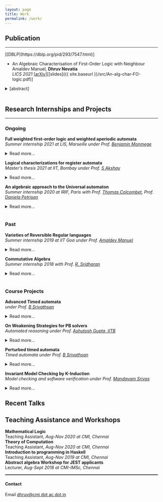 ```yaml
---
layout: page
title: Work
permalink: /work/
---
```

<!-- <script>
var coll = document.getElementsByClassName("collapsible");
var i;

for (i = 0; i < coll.length; i++) {
  coll[i].addEventListener("click", function() {
    this.classList.toggle("active");
    var content = this.nextElementSibling;
    if (content.style.maxHeight){
      content.style.maxHeight = null;
    } else {
      content.style.maxHeight = content.scrollHeight + "px";
    }
  });
}
</script> -->



## Publication
<hr>
[[DBLP](https://dblp.org/pid/293/7547.html)]


* An Algebraic Characterisation of First-Order Logic with Neighbour<br/>
Amaldev Manuel, **Dhruv Nevatia**<br/>
*LICS 2021*
[[arXiv](https://arxiv.org/abs/2105.09368)][[slides]({{ site.baseurl }}/src/An-alg-char-FO-logic.pdf)]
<details>
  <summary> [abstract] </summary>
  <p>
    We give an algebraic characterisation of first-order logic with the neighbour relation, on finite words. For this, we consider languages of finite words over alphabets with an involution on them. The natural algebras for such languages are involution semigroups. To characterise the logic, we define a special kind of semidirect product of involution semigroups, called the locally hermitian product. The characterisation theorem for FO with neighbour states that a language is definable in the logic if and only if it is recognised by a locally hermitian product of an aperiodic commutative involution semigroup, and a locally trivial involution semigroup. We then define the notion of involution varieties of languages, namely classes of languages closed under Boolean operations, quotients, involution, and inverse images of involutory morphisms. An Eilenberg-type correspondence is established between involution varieties of languages and pseudovarieties of involution semigroups.
  </p>
</details>

<br/>


## Research Internships and Projects
<hr>

### Ongoing

**Full weighted first-order logic and weighted aperiodic automata**<br>*Summer internship 2021 at LIS, Marseille under Prof. [Benjamin Monmege](https://pageperso.lif.univ-mrs.fr/~benjamin.monmege/)*
<details>
  <summary> Read more... </summary>
  <p>

  </p>
</details>

**Logical characterizations for register automata**<br>*Master's thesis 2021 at IIT, Bombay under Prof. [S Akshay](https://www.cse.iitb.ac.in/~akshayss/)*
<details>
  <summary> Read more... </summary>
  <p>
  It focuses on developing a graph semantics and appropriate logical characterization to capture the behaviour of register automata in a unified approach to reduce the emptiness problem of register automata to satisfiability of a logical formulae. We further look at restrictions of these structures to deduce decidability.
  </p>
</details>

**An algebraic approach to the Universal automaton**<br>*Summer internship 2020 at IRIF, Paris with Prof. [Thomas Colcombet](https://www.irif.fr/~colcombe/), Prof. [Daniela Petrisan](https://www.irif.fr/~petrisan/)*
<details>
  <summary> Read more... </summary>
  <p>
  The notion Universal automaton has been studied since the last 50 years. Though complex and large it has many interesting properties and is worth a more careful look. Our goal is to study this automaton in an algebraic perspective.
  </p>
</details>

<br>

### Past

**Varieties of Reversible Regular languages**
<br> *Summer internship 2019 at IIT Goa under Prof. [Amaldev Manuel](https://www.iitgoa.ac.in/~amal)*
<details>
  <summary> Read more... </summary>
  <p>
  I defined an appropriate notion of semidirect products for involution varieties. I further gave an Eilenberg-type correspondence between involutory varieties and pseudovarieties.
  Check out my paper <a href="https://arxiv.org/abs/2105.09368"> here </a> for further details.
  </p>
</details>


**Commutative Algebra**<br>*Summer internship 2018 with Prof. [R. Sridharan](https://www.cmi.ac.in/people/fac-profile.php?id=rsridhar)*
<details>
  <summary> Read more... </summary>
  <p>
  This was a reading project in which I studied the fundamentals of Commutative algebra from classic texts by Zariski and Samuel as well as Nathan Jacobson on the subject.
  </p>
</details>

<br>

### Course Projects

**Advanced Timed automata**<br>*under Prof. [B Srivathsan](https://www.cmi.ac.in/~sri/)*
<details>
  <summary> Read more... </summary>
  <p>

  </p>
</details>


**On Weakening Strategies for PB solvers**<br>*Automated reasoning under Prof. [Ashutosh Gupta, IITB](https://www.cse.iitb.ac.in/~akg/)*
<details>
  <summary> Read more... </summary>
  <p>
  Involved investigation of weakening, division and resolution strategies and their interplay to minimize constraint blow-up and optimize strength for PB specifications. It further provides an implementation in SAT4j with a case-by-case analysis of observed improvement in runtime.
  </p>
</details>

**Perturbed timed automata**<br>*Timed automata under Prof. [B Srivathsan](https://www.cmi.ac.in/~sri/)*
<details>
  <summary> Read more... </summary>
  <p>
  Determinizability of one clock perturbed timed automata unlike non - perturbed. Gives a construction for the same extending to timed language inclusion decidability hence answering the problem of universality.
  </p>
</details>


**Invariant Model Checking by K-Induction**<br>*Model checking and software verification under Prof. [Mandayam Srivas](https://www.cmi.ac.in/~mksrivas/)*
<details>
  <summary> Read more... </summary>
  <p>
  Implementation of invariant model checking algorithm by k-induction in z3.
  </p>
</details>


## Recent Talks


## Teaching Assistance and Workshops

**Mathematical Logic**<br>Teaching Assistant, *Aug-Nov 2020 at CMI, Chennai*<br>
**Theory of Computation**<br>Teaching Assistant, *Aug-Nov 2020 at CMI, Chennai*<br>
**Introduction to programming in Haskell**<br>Teaching Assistant, *Aug-Nov 2019 at CMI, Chennai*<br>
**Abstract algebra Workshop for JEST applicants**<br>Lecturer, *Aug-Sept 2018 at CMI-IMSc, Chennai*<br>

<hr style="border:1px solid gray">

#### Contact

Email [dhruv@cmi dot ac dot in](mailto:dhruv@cmi.ac.in)
